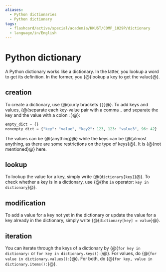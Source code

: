 ```yaml
---
aliases:
  - Python dictionaries
  - Python dictionary
tags:
  - flashcard/active/special/academia/HKUST/COMP_1029P/dictionary
  - language/in/English
---
```


# Python dictionary

A Python dictionary works like a dictionary. In the latter, you lookup a word to get its definition. In the former, you {@{lookup a key to get the value}@}. <!--SR:!2027-07-05,971,350-->

## creation

To create a dictionary, use {@{curly brackets `{}`}@}. To add keys and values, {@{separate each key-value pair with a comma `,` and separate the key and the value with a colon `:`}@}: <!--SR:!2026-10-14,736,330!2028-06-24,1247,350-->

```Python
empty_dict = {}
nonempty_dict = {"key": "value", "key2": 123, 123: "value3", 96: 42}
```

The values can be {@{anything}@} while the keys can be {@{almost anything, as there are some restrictions on the type of keys}@}. It is {@{not mentioned}@} here. <!--SR:!2028-03-29,1178,350!2026-11-26,736,330!2025-09-26,4,327-->

## lookup

To lookup the value for a key, simply write {@{`dictionary[key]`}@}. To check whether a key is in a dictionary, use {@{the `in` operator: `key in dictionary`}@}. <!--SR:!2028-04-03,1182,350!2027-04-18,907,350-->

## modification

To add a value for a key not yet in the dictionary or update the value for a key already in the dictionary, simply write {@{`dictionary[key] = value`}@}. <!--SR:!2028-05-08,1211,350-->

## iteration

You can iterate through the keys of a dictionary by {@{`for key in dictionary:` or `for key in dictionary.keys():`}@}. For values, do {@{`for value in dictionary.values():`}@}. For both, do {@{`for key, value in dictionary.items():`}@}. <!--SR:!2029-02-03,1424,350!2028-10-08,1330,350!2028-01-23,1124,350-->
